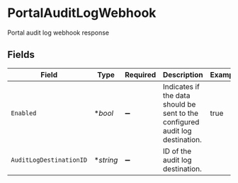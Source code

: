 # PortalAuditLogWebhook

Portal audit log webhook response


## Fields

| Field                                                                         | Type                                                                          | Required                                                                      | Description                                                                   | Example                                                                       |
| ----------------------------------------------------------------------------- | ----------------------------------------------------------------------------- | ----------------------------------------------------------------------------- | ----------------------------------------------------------------------------- | ----------------------------------------------------------------------------- |
| `Enabled`                                                                     | **bool*                                                                       | :heavy_minus_sign:                                                            | Indicates if the data should be sent to the configured audit log destination. | true                                                                          |
| `AuditLogDestinationID`                                                       | **string*                                                                     | :heavy_minus_sign:                                                            | ID of the audit log destination.                                              |                                                                               |